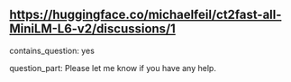 ## https://huggingface.co/michaelfeil/ct2fast-all-MiniLM-L6-v2/discussions/1

contains_question: yes

question_part: Please let me know if you have any help.